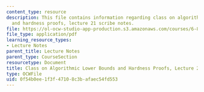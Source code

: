```yaml
---
content_type: resource
description: This file contains information regarding class on algorithmic lower bounds
  and hardness proofs, lecture 21 scribe notes.
file: https://ol-ocw-studio-app-production.s3.amazonaws.com/courses/6-890-algorithmic-lower-bounds-fun-with-hardness-proofs-fall-2014/0f54b0ee1f3f47108c3bafaec54fd553_MIT6_890F14_Lec21.pdf
file_type: application/pdf
learning_resource_types:
- Lecture Notes
parent_title: Lecture Notes
parent_type: CourseSection
resourcetype: Document
title: Class on Algorithmic Lower Bounds and Hardness Proofs, Lecture 21 Scribe Notes
type: OCWFile
uid: 0f54b0ee-1f3f-4710-8c3b-afaec54fd553
---
```

